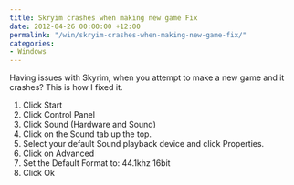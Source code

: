 ```yaml
---
title: Skryim crashes when making new game Fix
date: 2012-04-26 00:00:00 +12:00
permalink: "/win/skryim-crashes-when-making-new-game-fix/"
categories:
- Windows
---
```


Having issues with Skyrim, when you attempt to make a new game and it crashes? This is how I fixed it.

  1. Click Start
  2. Click Control Panel
  3. Click Sound (Hardware and Sound)
  4. Click on the Sound tab up the top.
  5. Select your default Sound playback device and click Properties.
  6. Click on Advanced
  7. Set the Default Format to: 44.1khz 16bit
  8. Click Ok
